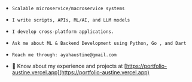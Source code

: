 

- ```
  Scalable microservice/macroservice systems
  ```

- ```
  I write scripts, APIs, ML/AI, and LLM models
  ```
  
- ```
  I develop cross-platform applications.
  ```
  
- ```
  Ask me about ML & Backend Development using Python, Go , and Dart
  ```
  
- ```
  Reach me through: ayahaustine@gmail.com
  ```
  
- 📄 Know about my experience and projects at [https://portfolio-austine.vercel.app](https://portfolio-austine.vercel.app)
